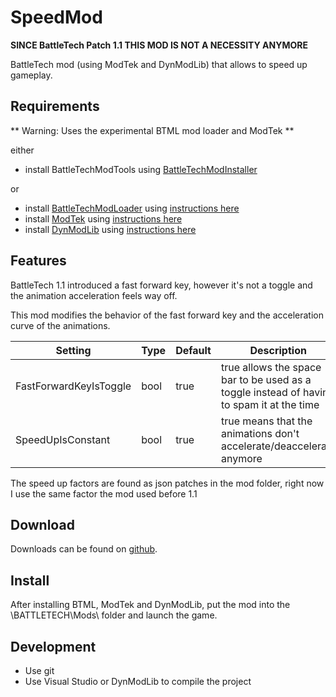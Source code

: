 # SpeedMod

**SINCE BattleTech Patch 1.1 THIS MOD IS NOT A NECESSITY ANYMORE**

BattleTech mod (using ModTek and DynModLib) that allows to speed up gameplay.

## Requirements
** Warning: Uses the experimental BTML mod loader and ModTek **

either
* install BattleTechModTools using [BattleTechModInstaller](https://github.com/CptMoore/BattleTechModTools/releases)

or
* install [BattleTechModLoader](https://github.com/Mpstark/BattleTechModLoader/releases) using [instructions here](https://github.com/Mpstark/BattleTechModLoader)
* install [ModTek](https://github.com/Mpstark/ModTek/releases) using [instructions here](https://github.com/Mpstark/ModTek)
* install [DynModLib](https://github.com/CptMoore/DynModLib/releases) using [instructions here](https://github.com/CptMoore/DynModLib)

## Features

BattleTech 1.1 introduced a fast forward key, however it's not a toggle and the animation acceleration feels way off.

This mod modifies the behavior of the fast forward key and the acceleration curve of the animations.

Setting | Type | Default | Description
--- | --- | --- | ---
FastForwardKeyIsToggle | bool | true | true allows the space bar to be used as a toggle instead of having to spam it at the time
SpeedUpIsConstant | bool | true | true means that the animations don't accelerate/deaccelerate anymore

The speed up factors are found as json patches in the mod folder, right now I use the same factor the mod used before 1.1 

## Download

Downloads can be found on [github](https://github.com/CptMoore/SpeedMod/).

## Install

After installing BTML, ModTek and DynModLib, put the mod into the \BATTLETECH\Mods\ folder and launch the game.

## Development

* Use git
* Use Visual Studio or DynModLib to compile the project
